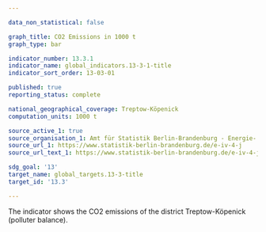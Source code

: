 ```yaml
---

data_non_statistical: false

graph_title: CO2 Emissions in 1000 t
graph_type: bar

indicator_number: 13.3.1
indicator_name: global_indicators.13-3-1-title
indicator_sort_order: 13-03-01

published: true
reporting_status: complete

national_geographical_coverage: Treptow-Köpenick
computation_units: 1000 t

source_active_1: true
source_organisation_1: Amt für Statistik Berlin-Brandenburg - Energie- und CO₂-Bilanz in Berlin
source_url_1: https://www.statistik-berlin-brandenburg.de/e-iv-4-j
source_url_text_1: https://www.statistik-berlin-brandenburg.de/e-iv-4-j

sdg_goal: '13'
target_name: global_targets.13-3-title
target_id: '13.3'

---
```


The indicator shows the CO2 emissions of the district Treptow-Köpenick (polluter balance).
